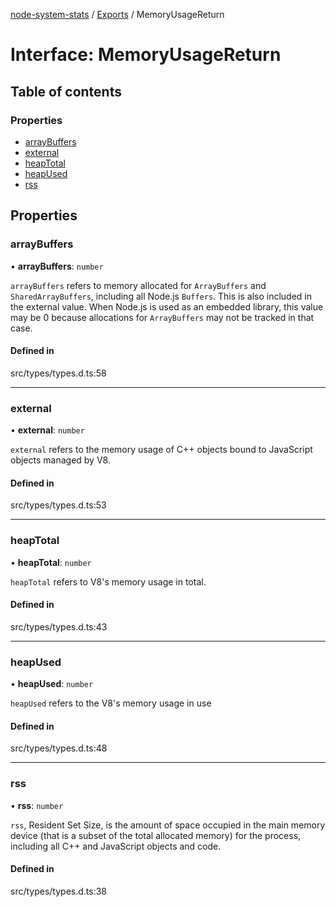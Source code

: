 [node-system-stats](../README.md) / [Exports](../modules.md) / MemoryUsageReturn

# Interface: MemoryUsageReturn

## Table of contents

### Properties

- [arrayBuffers](MemoryUsageReturn.md#arraybuffers)
- [external](MemoryUsageReturn.md#external)
- [heapTotal](MemoryUsageReturn.md#heaptotal)
- [heapUsed](MemoryUsageReturn.md#heapused)
- [rss](MemoryUsageReturn.md#rss)

## Properties

### arrayBuffers

• **arrayBuffers**: `number`

`arrayBuffers` refers to memory allocated for `ArrayBuffers` and `SharedArrayBuffers`, including all Node.js `Buffers`. This is also included in the external value. When Node.js is used as an embedded library, this value may be 0 because allocations for `ArrayBuffers` may not be tracked in that case.

#### Defined in

src/types/types.d.ts:58

___

### external

• **external**: `number`

`external` refers to the memory usage of C++ objects bound to JavaScript objects managed by V8.

#### Defined in

src/types/types.d.ts:53

___

### heapTotal

• **heapTotal**: `number`

`heapTotal` refers to V8's memory usage in total.

#### Defined in

src/types/types.d.ts:43

___

### heapUsed

• **heapUsed**: `number`

`heapUsed` refers to the V8's memory usage in use

#### Defined in

src/types/types.d.ts:48

___

### rss

• **rss**: `number`

`rss`, Resident Set Size, is the amount of space occupied in the main memory device (that is a subset of the total allocated memory) for the process, including all C++ and JavaScript objects and code.

#### Defined in

src/types/types.d.ts:38
